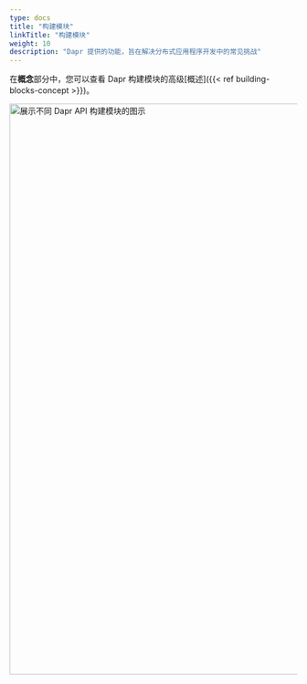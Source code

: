 ```yaml
---
type: docs
title: "构建模块"
linkTitle: "构建模块"
weight: 10
description: "Dapr 提供的功能，旨在解决分布式应用程序开发中的常见挑战"
---
```


在**概念**部分中，您可以查看 Dapr 构建模块的高级[概述]({{< ref building-blocks-concept >}})。

<img src="/images/buildingblocks-overview.png" alt="展示不同 Dapr API 构建模块的图示" width=1000>